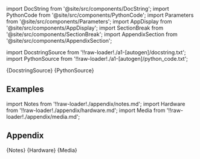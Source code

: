 
[//]: # (Custom component imports)

import DocString from '@site/src/components/DocString';
import PythonCode from '@site/src/components/PythonCode';
import Parameters from '@site/src/components/Parameters';
import AppDisplay from '@site/src/components/AppDisplay';
import SectionBreak from '@site/src/components/SectionBreak';
import AppendixSection from '@site/src/components/AppendixSection';

[//]: # (Docstring)

import DocstringSource from '!!raw-loader!./a1-[autogen]/docstring.txt';
import PythonSource from '!!raw-loader!./a1-[autogen]/python_code.txt';


<DocString>{DocstringSource}</DocString>
<PythonCode GLink='NUMPY/linalg/SLOGDET/SLOGDET.py'>{PythonSource}</PythonCode>


<SectionBreak />

    

[//]: # (Examples)

## Examples

<AppDisplay 
  GLink='NUMPY/linalg/SLOGDET'
  nodeLabel='SLOGDET'>
</AppDisplay>

<SectionBreak />

    

[//]: # (Appendix)

import Notes from '!!raw-loader!./appendix/notes.md';
import Hardware from '!!raw-loader!./appendix/hardware.md';
import Media from '!!raw-loader!./appendix/media.md';

## Appendix

<AppendixSection index={0} folderPath='nodes/NUMPY/linalg/SLOGDET/appendix/'>{Notes}</AppendixSection>
<AppendixSection index={1} folderPath='nodes/NUMPY/linalg/SLOGDET/appendix/'>{Hardware}</AppendixSection>
<AppendixSection index={2} folderPath='nodes/NUMPY/linalg/SLOGDET/appendix/'>{Media}</AppendixSection>


